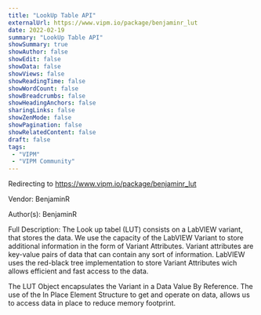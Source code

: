 ```yaml
---
title: "LookUp Table API"
externalUrl: https://www.vipm.io/package/benjaminr_lut
date: 2022-02-19
summary: "LookUp Table API"
showSummary: true
showAuthor: false
showEdit: false
showData: false
showViews: false
showReadingTime: false
showWordCount: false
showBreadcrumbs: false
showHeadingAnchors: false
sharingLinks: false
showZenMode: false
showPagination: false
showRelatedContent: false
draft: false
tags:
 - "VIPM"
 - "VIPM Community"
---
```


Redirecting to https://www.vipm.io/package/benjaminr_lut

Vendor: BenjaminR

Author(s): BenjaminR
 
Full Description:
The Look up tabel (LUT) consists on a LabVIEW variant, that stores the data. We use the capacity of the LabVIEW Variant to store additional information in the form of Variant Attributes. Variant attributes are key-value pairs of data that can contain any sort of information. LabVIEW uses the red-black tree implementation to store Variant Attributes wich allows efficient and fast access to the data. 

The LUT Object encapsulates the Variant in a Data Value By Reference. The use of the In Place Element Structure to get and operate on data, allows us to access data in place to reduce memory footprint.